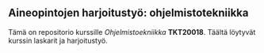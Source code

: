 ## Aineopintojen harjoitustyö: ohjelmistotekniikka

Tämä on repositorio kurssille *Ohjelmistoekniikka* **TKT20018**. Täältä löytyvät kurssin laskarit ja harjoitustyö. 
